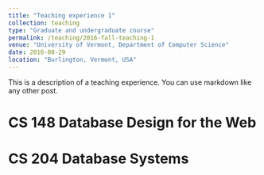 ```yaml
---
title: "Teaching experience 1"
collection: teaching
type: "Graduate and undergraduate course"
permalink: /teaching/2016-fall-teaching-1
venue: "University of Vermont, Department of Computer Science"
date: 2016-08-29
location: "Burlington, Vermont, USA"
---
```


This is a description of a teaching experience. You can use markdown like any other post.

CS 148 Database Design for the Web
======

CS 204 Database Systems
======
